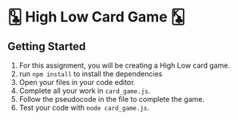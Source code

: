 # 🃝 High Low Card Game 🃞

## Getting Started

1. For this assignment, you will be creating a High Low card game.
1. run `npm install` to install the dependencies
1. Open your files in your code editor.
1. Complete all your work in `card_game.js`.
1. Follow the pseudocode in the file to complete the game.
1. Test your code with `node card_game.js`.
